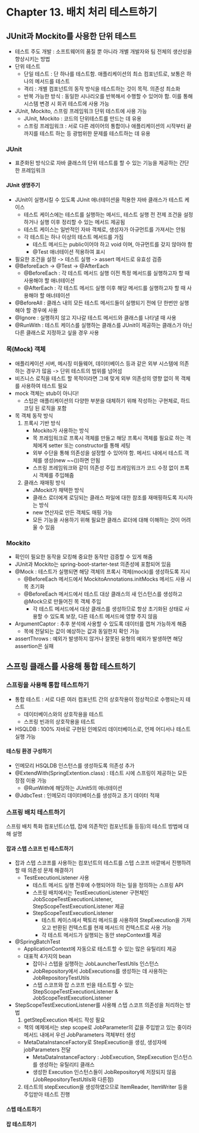 # Chapter 13. 배치 처리 테스트하기

## JUnit과 Mockito를 사용한 단위 테스트
- 테스트 주도 개발 : 소프트웨어의 품질 뿐 아니라 개별 개발자와 팀 전체의 생산성을 향상시키는 방법
- 단위 테스트
  - 단일 테스트 : 단 하나를 테스트함. 애플리케이션의 최소 컴포넌트로, 보통은 하나의 메서드를 테스트
  - 격리 : 개별 컴포넌트의 동작 방식을 테스트하는 것이 목적. 의존성 최소화
  - 반복 가능한 방식 : 동일한 시나리오를 반복해서 수행할 수 있어야 함. 이를 통해 시스템 변경 시 회귀 테스트에 사용 가능
- JUnit, Mockito, 스프링 프레임워크 단위 테스트에 사용 가능
  - JUnit, Mockito : 코드의 단위테스트를 만드는 데 유용
  - 스프링 프레임워크 : 서로 다른 레이어의 통합이나 애플리케이션의 시작부터 끝까지를 테스트 하는 등 광범위한 문제를 테스트하는 데 유용

### JUnit
- 표준화된 방식으로 자바 클래스의 단위 테스트를 할 수 있는 기능을 제공하는 간단한 프레임워크

#### JUnit 생명주기
- JUnit이 실행시킬 수 있도록 JUnit 애너테이션을 적용한 자바 클래스가 테스트 케이스
  - 테스트 케이스에는 테스트를 실행하는 메서드, 테스트 실행 전 전제 조건을 설정하거나 실행 이후 정리할 수 있는 메서드 제공됨
  - 테스트 케이스는 일반적인 자바 객체로, 생성자가 아규먼트를 가져서는 안됨
  - 각 테스트는 하나 이상의 테스트 메서드를 가짐
    - 테스트 메서드는 public이어야 하고 void 이며, 아규먼트를 갖지 않아야 함
    - @Test 애너테이션 적용하여 표시
- 필요한 조건을 설정 -> 테스트 실행 -> assert 메서드로 유효성 검증
- @BeforeEach -> @Test -> @AfterEach
  - @BeforeEach : 각 테스트 메서드 실행 이전 특정 메서드를 실행하고자 할 때 사용해야 할 애너테이션
  - @AfterEach : 각 테스트 메서드 실행 이후 해당 메서드를 실행하고자 할 때 사용해야 할 애너테이션
- @BeforeAll : 클래스 내의 모든 테스트 메서드들이 실행되기 전에 단 한번만 실행해야 할 경우에 사용
- @Ignore : 실행하지 않고 지나갈 테스트 메서드와 클래스를 나타낼 때 사용
- @RunWith : 테스트 케이스를 실행하는 클래스를 JUnit이 제공하는 클래스가 아닌 다른 클래스로 지정하고 싶을 경우 사용

### 목(Mock) 객체
- 애플리케이션 서버, 메시징 미들웨어, 데이터베이스 등과 같은 외부 시스템에 의존하는 경우가 많음 -> 단위 테스트의 범위를 넘어섬
- 비즈니스 로직을 테스트 할 목적이라면 그에 맞게 외부 의존성의 영향 없이 목 객체를 사용하여 테스트 필요
- mock 객체는 stub이 아니다!
  - 스텁은 애플리케이션의 다양한 부분을 대체하기 위해 작성하는 구현체로, 하드코딩 된 로직을 포함
- 목 객체 동작 방식
  1. 프록시 기반 방식
     - Mockito가 사용하는 방식
     - 목 프레임워크로 프록시 객체를 만들고 해당 프록시 객체를 필요로 하는 객체에게 setter 또는 constructor를 통해 세팅
     - 외부 수단을 통해 의존성을 설정할 수 있어야 함. 메서드 내에서 테스트 객체를 생성(new ~~())하면 안됨
     - 스프링 프레임워크와 같이 의존성 주입 프레임워크가 코드 수정 없이 프록시 객체를 주입해줌
  2. 클래스 재매핑 방식
     - JMockit가 채택한 방식
     - 클래스 로더에게 로딩되는 클래스 파일에 대한 참조를 재매핑하도록 지시하는 방식
     - new 연산자로 만든 객체도 매핑 가능
     - 모든 기능을 사용하기 위해 필요한 클래스 로더에 대해 이해하는 것이 어려울 수 있음

### Mockito
- 확인이 필요한 동작을 모킹해 중요한 동작만 검증할 수 있게 해줌
- JUnit과 Mockito는 spring-boot-starter-test 의존성에 포함되어 있음
- @Mock : 테스트가 실행되면 해당 객체의 프록시 객체(mock)를 생성하도록 지시
  - @BeforeEach 메서드에서 MockitoAnnotations.initMocks 메서드 사용 시 목 초기화
  - @BeforeEach 메서드에서 테스트 대상 클래스의 새 인스턴스를 생성하고 @Mock으로 만들어진 목 객체 주입
    - 각 테스트 메서드에서 대상 클래스를 생성하므로 항상 초기화된 상태로 사용할 수 있도록 보장, 다른 테스트 메서드에 영향 주지 않음
- ArgumentCaptor : 추후 분석에 사용할 수 있도록 데이터를 캡쳐 가능하게 해줌
  - 목에 전달되는 값이 예상하는 값과 동일한지 확인 가능
- assertThrows : 예외가 발생하지 않거나 잘못된 유형의 예외가 발생하면 해당 assertion은 실패

## 스프링 클래스를 사용해 통합 테스트하기
### 스프링을 사용해 통합 테스트하기
- 통합 테스트 : 서로 다른 여러 컴포넌트 간의 상호작용이 정상적으로 수행되는지 테스트
  - 데이터베이스와의 상호작용을 테스트
  - 스프링 빈과의 상호작용을 테스트
- HSQLDB : 100% 자바로 구현된 인메모리 데이터베이스로, 언제 어디서나 테스트 실행 가능

#### 테스팅 환경 구성하기
- 인메모리 HSQLDB 인스턴스를 생성하도록 의존성 추가
- @ExtendWith(SpringExtention.class) : 테스트 시에 스프링이 제공하는 모든 장점 이용 가능
  - @RunWith에 해당하는 JUnit5의 애너테이션
- @JdbcTest : 인메모리 데이터베이스를 생성하고 초기 데이터 적재

### 스프링 배치 테스트하기
스프링 배치 특화 컴포넌트(스텝, 잡에 의존적인 컴포넌트들 등등)의 테스트 방법에 대해 설명

#### 잡과 스텝 스코프 빈 테스트하기
- 잡과 스텝 스코프를 사용하는 컴포넌트의 테스트를 스텝 스코프 바깥에서 진행하려 할 때 의존성 문제 해결하기
  - TestExecutionListener 사용
    - 테스트 메서드 실행 전후에 수행되어야 하는 일을 정의하는 스프링 API
    - 스프링 배치에서는 TestExecutionListener 구현체인 JobScopeTestExecutionListener, StepScopeTestExecutionListener 제공
    - StepScopeTestExecutionListener
      - 테스트 케이스에서 팩토리 메서드를 사용하여 StepExecution을 가져오고 반환된 컨텍스트를 현재 메서드의 컨텍스트로 사용 가능
      - 각 테스트 메서드가 실행되는 동안 stepContext를 제공
- @SpringBatchTest
    - ApplicationContext에 자동으로 테스트할 수 있는 많은 유틸리티 제공
    - 대표적 4가지의 bean
      - 잡이나 스텝을 실행하는 JobLauncherTestUtils 인스턴스
      - JobRepository에서 JobExecutions를 생성하는 데 사용하는 JobRepositoryTestUtils
      - 스텝 스코프와 잡 스코프 빈을 테스트할 수 있는 StepScopeTestExecutionListener & JobScopeTestExecutionListener
- StepScopeTestExecutionListener를 사용해 스텝 스코프 의존성을 처리하는 방법
  1. getStepExecution 메서드 작성 필요
    - 책의 예제에서는 step scope로 JobParameter의 값을 주입받고 있는 중이라 메서드 내에서 우선 JobParameters 객체부터 생성
    - MetaDataInstanceFactory로 StepExecution을 생성, 생성자에 jobParameters 전달
      - MetaDataInstanceFactory : JobExecution, StepExecution 인스턴스를 생성하는 유틸리티 클래스
      - 생성한 Execution 인스턴스들이 JobRepository에 저장되지 않음(JobRepositoryTestUtils와 다른점)
  2. 테스트의 stepExecution을 생성하였으므로 ItemReader, ItemWriter 등을 주입받아 테스트 진행

#### 스텝 테스트하기
#### 잡 테스트하기
